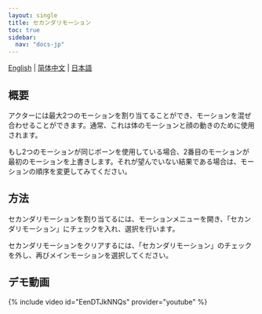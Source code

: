 ```yaml
---
layout: single
title: セカンダリモーション
toc: true
sidebar:
  nav: "docs-jp"
---
```

[English](/dancexr/features/secondary_motion) | [简体中文](/zh/dancexr/features/secondary_motion) | [日本語](/jp/dancexr/features/secondary_motion)

## 概要
アクターには最大2つのモーションを割り当てることができ、モーションを混ぜ合わせることができます。通常、これは体のモーションと顔の動きのために使用されます。

もし2つのモーションが同じボーンを使用している場合、2番目のモーションが最初のモーションを上書きします。それが望んでいない結果である場合は、モーションの順序を変更してみてください。

## 方法
セカンダリモーションを割り当てるには、モーションメニューを開き、「セカンダリモーション」にチェックを入れ、選択を行います。

セカンダリモーションをクリアするには、「セカンダリモーション」のチェックを外し、再びメインモーションを選択してください。

## デモ動画
{% include video id="EenDTJkNNQs" provider="youtube" %}